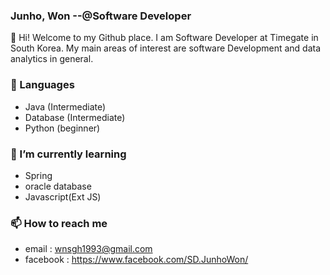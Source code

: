 ### Junho, Won --@Software Developer
👋 Hi! Welcome to my Github place. I am Software Developer at Timegate in South Korea. My main areas of interest are software Development and data analytics in general.

### 🔭 Languages
- Java (Intermediate)
- Database (Intermediate)
- Python (beginner)

### 🌱 I’m currently learning
- Spring
- oracle database
- Javascript(Ext JS)

### 📫 How to reach me
- email : wnsgh1993@gmail.com
- facebook : https://www.facebook.com/SD.JunhoWon/




<!--
**junjunwon/junjunwon** is a ✨ _special_ ✨ repository because its `README.md` (this file) appears on your GitHub profile.

Here are some ideas to get you started:

- 🔭 I’m currently working on ...
- 🌱 I’m currently learning ...
- 👯 I’m looking to collaborate on ...
- 🤔 I’m looking for help with ...
- 💬 Ask me about ...
- 📫 How to reach me: ...
- 😄 Pronouns: ...
- ⚡ Fun fact: ...
-->
